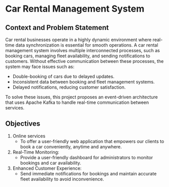 # Car Rental Management System

## Context and Problem Statement
Car rental businesses operate in a highly dynamic environment where real-time data synchronization is essential for smooth operations. A car rental management system involves multiple interconnected processes, such as booking cars, managing fleet availability, and sending notifications to customers. Without effective communication between these processes, the system may face issues such as:

- Double-booking of cars due to delayed updates.
- Inconsistent data between booking and fleet management systems.
- Delayed notifications, reducing customer satisfaction.
  
To solve these issues, this project proposes an event-driven architecture that uses Apache Kafka to handle real-time communication between services.

## Objectives
1. Online services
   - To offer a user-friendly web application that empowers our clients to book a car conveniently, anytime and anywhere.
2. Real-Time Monitoring:
   - Provide a user-friendly dashboard for administrators to monitor bookings and car availability.
3. Enhanced Customer Experience:
   - Send immediate notifications for bookings and maintain accurate fleet availability to avoid inconvenience.
